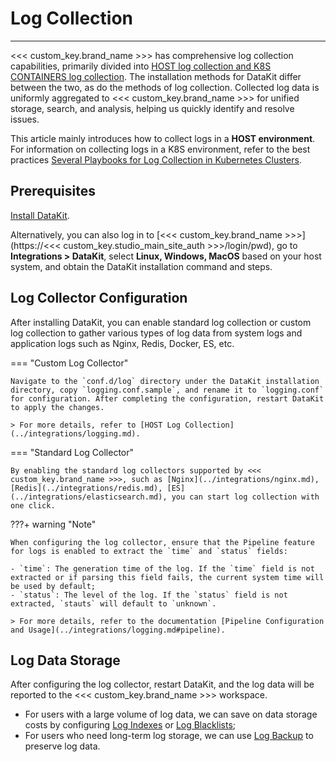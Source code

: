 # Log Collection
---


<<< custom_key.brand_name >>> has comprehensive log collection capabilities, primarily divided into <u>HOST log collection and K8S CONTAINERS log collection</u>. The installation methods for DataKit differ between the two, as do the methods of log collection. Collected log data is uniformly aggregated to <<< custom_key.brand_name >>> for unified storage, search, and analysis, helping us quickly identify and resolve issues.

This article mainly introduces how to collect logs in a **HOST environment**. For information on collecting logs in a K8S environment, refer to the best practices [Several Playbooks for Log Collection in Kubernetes Clusters](../best-practices/cloud-native/k8s-logs.md).

## Prerequisites

[Install DataKit](../datakit/datakit-install.md).                

Alternatively, you can also log in to [<<< custom_key.brand_name >>>](https://<<< custom_key.studio_main_site_auth >>>/login/pwd), go to **Integrations > DataKit**, select **Linux, Windows, MacOS** based on your host system, and obtain the DataKit installation command and steps.

## Log Collector Configuration

After installing DataKit, you can enable standard log collection or custom log collection to gather various types of log data from system logs and application logs such as Nginx, Redis, Docker, ES, etc.

=== "Custom Log Collector"

    Navigate to the `conf.d/log` directory under the DataKit installation directory, copy `logging.conf.sample`, and rename it to `logging.conf` for configuration. After completing the configuration, restart DataKit to apply the changes.
    
    > For more details, refer to [HOST Log Collection](../integrations/logging.md).

=== "Standard Log Collector"

    By enabling the standard log collectors supported by <<< custom_key.brand_name >>>, such as [Nginx](../integrations/nginx.md), [Redis](../integrations/redis.md), [ES](../integrations/elasticsearch.md), you can start log collection with one click.

???+ warning "Note"

    When configuring the log collector, ensure that the Pipeline feature for logs is enabled to extract the `time` and `status` fields:
    
    - `time`: The generation time of the log. If the `time` field is not extracted or if parsing this field fails, the current system time will be used by default;
    - `status`: The level of the log. If the `status` field is not extracted, `stauts` will default to `unknown`.
    
    > For more details, refer to the documentation [Pipeline Configuration and Usage](../integrations/logging.md#pipeline).



## Log Data Storage

After configuring the log collector, restart DataKit, and the log data will be reported to the <<< custom_key.brand_name >>> workspace.

- For users with a large volume of log data, we can save on data storage costs by configuring [Log Indexes](./multi-index/index.md) or [Log Blacklists](../getting-started/function-details/logs-blacklist.md);
- For users who need long-term log storage, we can use [Log Backup](../management/backup/index.md) to preserve log data.